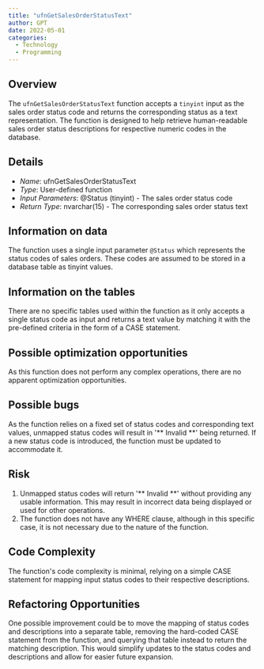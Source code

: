 ```yaml
---
title: "ufnGetSalesOrderStatusText"
author: GPT
date: 2022-05-01
categories:
  - Technology
  - Programming
---
```



## Overview
The `ufnGetSalesOrderStatusText` function accepts a `tinyint` input as the sales order status code and returns the corresponding status as a text representation. The function is designed to help retrieve human-readable sales order status descriptions for respective numeric codes in the database.

## Details
- *Name*: ufnGetSalesOrderStatusText
- *Type*: User-defined function
- *Input Parameters*: @Status (tinyint) - The sales order status code
- *Return Type*: nvarchar(15) - The corresponding sales order status text

## Information on data
The function uses a single input parameter `@Status` which represents the status codes of sales orders. These codes are assumed to be stored in a database table as tinyint values.

## Information on the tables
There are no specific tables used within the function as it only accepts a single status code as input and returns a text value by matching it with the pre-defined criteria in the form of a CASE statement.

## Possible optimization opportunities
As this function does not perform any complex operations, there are no apparent optimization opportunities.

## Possible bugs
As the function relies on a fixed set of status codes and corresponding text values, unmapped status codes will result in '** Invalid **' being returned. If a new status code is introduced, the function must be updated to accommodate it.

## Risk
1. Unmapped status codes will return '** Invalid **' without providing any usable information. This may result in incorrect data being displayed or used for other operations.
2. The function does not have any WHERE clause, although in this specific case, it is not necessary due to the nature of the function.

## Code Complexity
The function's code complexity is minimal, relying on a simple CASE statement for mapping input status codes to their respective descriptions.

## Refactoring Opportunities
One possible improvement could be to move the mapping of status codes and descriptions into a separate table, removing the hard-coded CASE statement from the function, and querying that table instead to return the matching description. This would simplify updates to the status codes and descriptions and allow for easier future expansion.